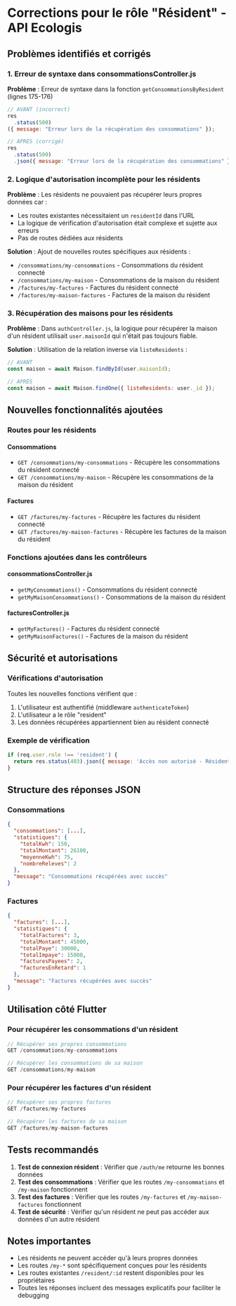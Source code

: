 # Corrections pour le rôle "Résident" - API Ecologis

## Problèmes identifiés et corrigés

### 1. Erreur de syntaxe dans consommationsController.js
**Problème** : Erreur de syntaxe dans la fonction `getConsommationsByResident` (lignes 175-176)
```javascript
// AVANT (incorrect)
res
  .status(500)
({ message: "Erreur lors de la récupération des consommations" });

// APRÈS (corrigé)
res
  .status(500)
  .json({ message: "Erreur lors de la récupération des consommations" });
```

### 2. Logique d'autorisation incomplète pour les résidents
**Problème** : Les résidents ne pouvaient pas récupérer leurs propres données car :
- Les routes existantes nécessitaient un `residentId` dans l'URL
- La logique de vérification d'autorisation était complexe et sujette aux erreurs
- Pas de routes dédiées aux résidents

**Solution** : Ajout de nouvelles routes spécifiques aux résidents :
- `/consommations/my-consommations` - Consommations du résident connecté
- `/consommations/my-maison` - Consommations de la maison du résident
- `/factures/my-factures` - Factures du résident connecté
- `/factures/my-maison-factures` - Factures de la maison du résident

### 3. Récupération des maisons pour les résidents
**Problème** : Dans `authController.js`, la logique pour récupérer la maison d'un résident utilisait `user.maisonId` qui n'était pas toujours fiable.

**Solution** : Utilisation de la relation inverse via `listeResidents` :
```javascript
// AVANT
const maison = await Maison.findById(user.maisonId);

// APRÈS
const maison = await Maison.findOne({ listeResidents: user._id });
```

## Nouvelles fonctionnalités ajoutées

### Routes pour les résidents

#### Consommations
- `GET /consommations/my-consommations` - Récupère les consommations du résident connecté
- `GET /consommations/my-maison` - Récupère les consommations de la maison du résident

#### Factures
- `GET /factures/my-factures` - Récupère les factures du résident connecté
- `GET /factures/my-maison-factures` - Récupère les factures de la maison du résident

### Fonctions ajoutées dans les contrôleurs

#### consommationsController.js
- `getMyConsommations()` - Consommations du résident connecté
- `getMyMaisonConsommations()` - Consommations de la maison du résident

#### facturesController.js
- `getMyFactures()` - Factures du résident connecté
- `getMyMaisonFactures()` - Factures de la maison du résident

## Sécurité et autorisations

### Vérifications d'autorisation
Toutes les nouvelles fonctions vérifient que :
1. L'utilisateur est authentifié (middleware `authenticateToken`)
2. L'utilisateur a le rôle "resident"
3. Les données récupérées appartiennent bien au résident connecté

### Exemple de vérification
```javascript
if (req.user.role !== 'resident') {
  return res.status(403).json({ message: 'Accès non autorisé - Résident requis' });
}
```

## Structure des réponses JSON

### Consommations
```json
{
  "consommations": [...],
  "statistiques": {
    "totalKwh": 150,
    "totalMontant": 26100,
    "moyenneKwh": 75,
    "nombreReleves": 2
  },
  "message": "Consommations récupérées avec succès"
}
```

### Factures
```json
{
  "factures": [...],
  "statistiques": {
    "totalFactures": 3,
    "totalMontant": 45000,
    "totalPaye": 30000,
    "totalImpaye": 15000,
    "facturesPayees": 2,
    "facturesEnRetard": 1
  },
  "message": "Factures récupérées avec succès"
}
```

## Utilisation côté Flutter

### Pour récupérer les consommations d'un résident
```dart
// Récupérer ses propres consommations
GET /consommations/my-consommations

// Récupérer les consommations de sa maison
GET /consommations/my-maison
```

### Pour récupérer les factures d'un résident
```dart
// Récupérer ses propres factures
GET /factures/my-factures

// Récupérer les factures de sa maison
GET /factures/my-maison-factures
```

## Tests recommandés

1. **Test de connexion résident** : Vérifier que `/auth/me` retourne les bonnes données
2. **Test des consommations** : Vérifier que les routes `/my-consommations` et `/my-maison` fonctionnent
3. **Test des factures** : Vérifier que les routes `/my-factures` et `/my-maison-factures` fonctionnent
4. **Test de sécurité** : Vérifier qu'un résident ne peut pas accéder aux données d'un autre résident

## Notes importantes

- Les résidents ne peuvent accéder qu'à leurs propres données
- Les routes `/my-*` sont spécifiquement conçues pour les résidents
- Les routes existantes `/resident/:id` restent disponibles pour les propriétaires
- Toutes les réponses incluent des messages explicatifs pour faciliter le debugging
